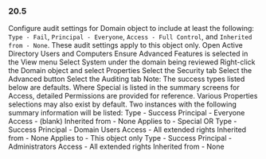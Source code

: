 
### 20.5  
Configure audit settings for Domain object to include at least the following: `Type - Fail`, `Principal - Everyone`, `Access - Full Control`, and `Inherited from - None`. These audit settings apply to this object only.  Open Active Directory Users and Computers  Ensure Advanced Features is selected in the View menu  Select System under the domain being reviewed  Right-click the Domain object and select Properties  Select the Security tab  Select the Advanced button  Select the Auditing tab Note: The success types listed below are defaults. Where Special is listed in the summary screens for Access, detailed Permissions are provided for reference. Various Properties selections may also exist by default.  Two instances with the following summary information will be listed:  Type - Success  Principal - Everyone  Access - (blank)  Inherited from - None  Applies to - Special OR  Type - Success  Principal - Domain Users  Access - All extended rights  Inherited from - None Applies to - This object only  Type - Success  Principal - Administrators  Access - All extended rights  Inherited from - None   